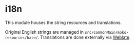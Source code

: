 # i18n

This module houses the string resources and translations.

Original English strings are managed in `src/commonMain/moko-resources/base/`. Translations are done externally via [Weblate](https://hosted.weblate.org/projects/yokai/).
